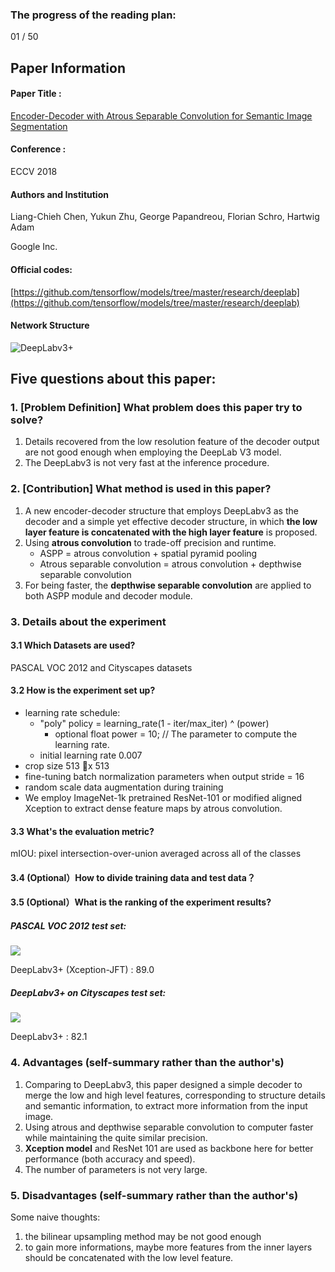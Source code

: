 ### The progress of the reading plan: 
01 / 50

## Paper Information
#### Paper Title : 
[Encoder-Decoder with Atrous Separable Convolution for Semantic Image Segmentation](https://www.google.com/url?sa=t&rct=j&q=&esrc=s&source=web&cd=3&cad=rja&uact=8&ved=2ahUKEwik37fbi8zfAhXzOn0KHYpTCzQQFjACegQICBAB&url=https%3A%2F%2Farxiv.org%2Fabs%2F1802.02611&usg=AOvVaw0pOEX9DfWqpHvfnCjdywuy)
#### Conference : 
ECCV 2018
#### Authors and Institution
Liang-Chieh Chen, Yukun Zhu, George Papandreou, Florian Schro, Hartwig Adam

Google Inc.

#### Official codes:
[https://github.com/tensorflow/models/tree/master/research/deeplab](https://github.com/tensorflow/models/tree/master/research/deeplab)

#### Network Structure
![DeepLabv3+](https://raw.githubusercontent.com/zhixuanli/segmentation-paper-reading-notes/master/images-folder/deeplabv3+_1.png)

## Five questions about this paper:

### 1. [Problem Definition] What problem does this paper try to solve? 

1. Details recovered from the low resolution feature of the decoder output are not good enough when employing the DeepLab V3 model.
2. The DeepLabv3 is not very fast at the inference procedure.


### 2. [Contribution] What method is used in this paper? 
1. A new encoder-decoder structure that employs DeepLabv3 as the decoder and a simple yet effective decoder structure, in which **the low layer feature is concatenated with the high layer feature** is proposed.
2. Using **atrous convolution** to trade-off precision and runtime. 
	+ ASPP = atrous convolution + spatial pyramid pooling
	+ Atrous separable convolution = atrous convolution + depthwise separable convolution
3. For being faster, the **depthwise separable convolution** are applied to both ASPP module and decoder module.

### 3. Details about the experiment
#### 3.1 Which Datasets are used?

PASCAL VOC 2012 and Cityscapes datasets

#### 3.2 How is the experiment set up?

+ learning rate schedule: 
	+ "poly" policy = learning_rate(1 - iter/max_iter) ^ (power)
		+ optional float power = 10; // The parameter to compute the learning rate.
	+ initial learning rate 0.007
+ crop size 513 x 513
+ fine-tuning batch normalization parameters when output stride = 16
+ random scale data augmentation during training
+ We employ ImageNet-1k pretrained ResNet-101 or modified aligned Xception to extract dense feature maps by atrous convolution.

#### 3.3 What's the evaluation metric?
mIOU: pixel intersection-over-union averaged across all of the classes

#### 3.4 (Optional）How to divide training data and test data？

#### 3.5 (Optional）What is the ranking of the experiment results?
##### PASCAL VOC 2012 test set:

![](https://raw.githubusercontent.com/zhixuanli/segmentation-paper-reading-notes/master/images-folder/deeplabv3+_pascalvoc12.png)

DeepLabv3+ (Xception-JFT) : 89.0

##### DeepLabv3+ on Cityscapes test set:
![](https://raw.githubusercontent.com/zhixuanli/segmentation-paper-reading-notes/master/images-folder/deeplabv3+_cityscapes.png)

DeepLabv3+ : 82.1

### 4. Advantages (self-summary rather than the author's)
1. Comparing to DeepLabv3, this paper designed a simple decoder to merge the low and high level features, corresponding to structure details and semantic information, to extract more information from the input image.
2. Using atrous and depthwise separable convolution to computer faster while maintaining the quite similar precision.
3. **Xception model** and ResNet 101 are used as backbone here for better performance (both accuracy and speed).
4. The number of parameters is not very large.

### 5. Disadvantages (self-summary rather than the author's)
Some naive thoughts:  

1. the bilinear upsampling method may be not good enough
2. to gain more informations, maybe more features from the inner layers should be concatenated with the low level feature.

